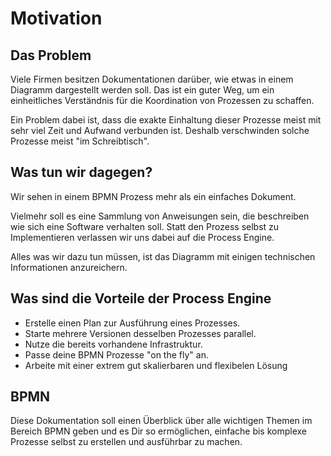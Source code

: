 # Motivation

## Das Problem

Viele Firmen besitzen Dokumentationen darüber, wie etwas in einem Diagramm dargestellt
werden soll. Das ist ein guter Weg, um ein einheitliches Verständnis für die Koordination
von Prozessen zu schaffen.

Ein Problem dabei ist, dass die exakte Einhaltung dieser Prozesse meist mit sehr viel
Zeit und Aufwand verbunden ist. Deshalb verschwinden solche Prozesse meist
"im Schreibtisch".

## Was tun wir dagegen?

Wir sehen in einem BPMN Prozess mehr als ein einfaches Dokument.

Vielmehr soll es eine Sammlung von Anweisungen sein, die beschreiben wie sich
eine Software verhalten soll. Statt den Prozess selbst zu Implementieren
verlassen wir uns dabei auf die Process Engine.

Alles was wir dazu tun müssen, ist das Diagramm mit einigen technischen
Informationen anzureichern.

## Was sind die Vorteile der Process Engine

- Erstelle einen Plan zur Ausführung eines Prozesses.
- Starte mehrere Versionen desselben Prozesses parallel.
- Nutze die bereits vorhandene Infrastruktur.
- Passe deine BPMN Prozesse "on the fly" an.
- Arbeite mit einer extrem gut skalierbaren und flexibelen Lösung

## BPMN

Diese Dokumentation soll einen Überblick über alle wichtigen Themen im Bereich
BPMN geben und es Dir so ermöglichen, einfache bis komplexe Prozesse selbst zu
erstellen und ausführbar zu machen.
